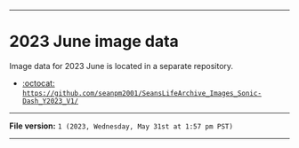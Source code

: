 
***

# 2023 June image data

Image data for 2023 June is located in a separate repository.

- [:octocat: `https://github.com/seanpm2001/SeansLifeArchive_Images_Sonic-Dash_Y2023_V1/`](https://github.com/seanpm2001/SeansLifeArchive_Images_Sonic-Dash_Y2023_V1/)

***

**File version:** `1 (2023, Wednesday, May 31st at 1:57 pm PST)`

***
